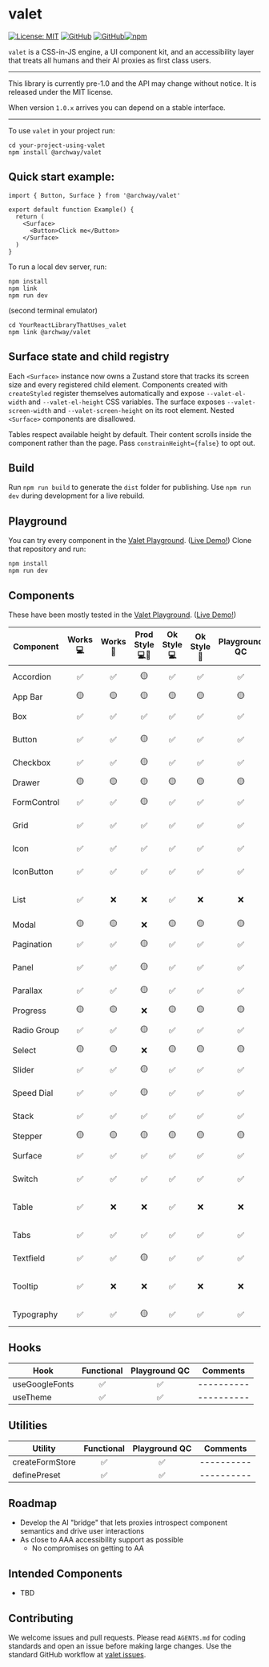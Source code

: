 # valet

[![License: MIT](https://img.shields.io/badge/License-MIT-yellow.svg)](https://opensource.org/licenses/MIT) [![GitHub](https://img.shields.io/badge/GitHub-valet-181717?logo=github&logoColor=white)](https://github.com/off-court-creations/valet) [![GitHub](https://img.shields.io/badge/GitHub-valet--playground-181717?logo=github&logoColor=white)](https://github.com/off-court-creations/valet-playground)[![npm](https://img.shields.io/badge/npm-%40archway%2Fvalet-CB3837?logo=npm&logoColor=white)](https://www.npmjs.com/package/@archway/valet)


`valet` is a CSS-in-JS engine, a UI component kit, and an accessibility layer that treats all humans and their AI proxies as first class users.

---

This library is currently pre-1.0 and the API may change without notice. It is released under the MIT license.

When version `1.0.x` arrives you can depend on a stable interface.

---

To use `valet` in your project run:

```shell
cd your-project-using-valet
npm install @archway/valet
```

## Quick start example:

```tsx
import { Button, Surface } from '@archway/valet'

export default function Example() {
  return (
    <Surface>
      <Button>Click me</Button>
    </Surface>
  )
}
```

To run a local dev server, run:

```shell
npm install
npm link
npm run dev
```

(second terminal emulator)

```shell
cd YourReactLibraryThatUses_valet
npm link @archway/valet
```

## Surface state and child registry

Each `<Surface>` instance now owns a Zustand store that tracks its screen size
and every registered child element. Components created with `createStyled`
register themselves automatically and expose `--valet-el-width` and
`--valet-el-height` CSS variables. The surface exposes
`--valet-screen-width` and `--valet-screen-height` on its root element.
Nested `<Surface>` components are disallowed.

Tables respect available height by default. Their content scrolls inside the
component rather than the page. Pass `constrainHeight={false}` to opt out.

## Build

Run `npm run build` to generate the `dist` folder for publishing. Use `npm run dev` during development for a live rebuild.

## Playground

You can try every component in the [Valet Playground](https://github.com/off-court-creations/valet-playground). ([Live Demo!](https://main.d3h9kmt4y5ma0a.amplifyapp.com/)) Clone that repository and run:

```shell
npm install
npm run dev
```

## Components

These have been mostly tested in the [Valet Playground](https://github.com/off-court-creations/valet-playground). ([Live Demo!](https://main.d3h9kmt4y5ma0a.amplifyapp.com/))

| Component          | Works 💻 | Works 📱 | Prod Style 💻📱 | Ok Style 💻| Ok Style 📱 | Playground QC | Comments                         |
|--------------------|:--------:|:--------:|:---------------:|:----------:|:-----------:|:-------------:|----------------------------------|
| Accordion          | ✅       | ✅       |        🟡       | ✅         | ✅          | ✅            | ----------                       |
| App Bar            | 🟡       | 🟡       |        🟡       | 🟡         | 🟡          | 🟡            | WIP                              |
| Box                | ✅       | ✅       |        ✅       | ✅         | ✅          | ✅            | ----------                       |
| Button             | ✅       | ✅       |        🟡       | ✅         | ✅          | ✅            | ----------                       |
| Checkbox           | ✅       | ✅       |        🟡       | ✅         | ✅          | ✅            | ----------                       |
| Drawer             | 🟡       | 🟡       |        🟡       | 🟡         | 🟡          | 🟡            | WIP                              |
| FormControl        | ✅       | ✅       |        🟡       | ✅         | ✅          | ✅            | ----------                       |
| Grid               | ✅       | ✅       |        ✅       | ✅         | ✅          | ✅            | ----------                       |
| Icon               | ✅       | ✅       |        ✅       | ✅         | ✅          | ✅            | ----------                       |
| IconButton         | ✅       | ✅       |        ✅       | ✅         | ✅          | ✅            | ----------                       |
| List               | ✅       | ❌       |        ❌       | ✅         | ❌          | ❌            | Needs mobile support!            |
| Modal              | 🟡       | 🟡       |        ❌       | 🟡         | 🟡          | 🟡            | styling                          |
| Pagination         | ✅       | ✅       |        🟡       | ✅         | ✅          | ✅            | ----------                       |
| Panel              | ✅       | ✅       |        🟡       | ✅         | ✅          | ✅            | ----------                       |
| Parallax           | ✅       | ✅       |        🟡       | ✅         | ✅          | ✅            | ----------                       |
| Progress           | 🟡       | 🟡       |        ❌       | 🟡         | 🟡          | 🟡            | styling                          |
| Radio Group        | ✅       | ✅       |        🟡       | ✅         | ✅          | ✅            | ----------                       |
| Select             | 🟡       | 🟡       |        ❌       | 🟡         | 🟡          | 🟡            | styling                          |
| Slider             | ✅       | ✅       |        🟡       | ✅         | ✅          | ✅            | ----------                       |
| Speed Dial         | ✅       | ✅       |        🟡       | ✅         | ✅          | ✅            | ----------                       |
| Stack              | ✅       | ✅       |        ✅       | ✅         | ✅          | ✅            | ----------                       |
| Stepper            | 🟡       | 🟡       |        🟡       | 🟡         | 🟡          | 🟡            | WIP                              |
| Surface            | ✅       | ✅       |        ✅       | ✅         | ✅          | ✅            | ----------                       |
| Switch             | ✅       | ✅       |        ✅       | ✅         | ✅          | ✅            | ----------                       |
| Table              | ✅       | ❌       |        ❌       | ✅         | ❌          | ❌            | Needs mobile support!            |
| Tabs               | ✅       | ✅       |        ✅       | ✅         | ✅          | ✅            | ----------                       |
| Textfield          | ✅       | ✅       |        🟡       | ✅         | ✅          | ✅            | ----------                       |
| Tooltip            | ✅       | ❌       |        ❌       | ✅         | ❌          | ❌            | Needs mobile support!            |
| Typography         | ✅       | ✅       |        🟡       | ✅         | ✅          | ✅            | ----------                       |

## Hooks

| Hook               | Functional | Playground QC   | Comments |
|--------------------|:---------:|:---------------:|----------|
| useGoogleFonts     | ✅        | ✅             |----------|
| useTheme           | ✅        | ✅             |----------|

## Utilities

| Utility            | Functional | Playground QC   | Comments |
|--------------------|:---------:|:---------------:|----------|
| createFormStore    | ✅        | ✅             |----------|
| definePreset       | ✅        | ✅             |----------|

## Roadmap

- Develop the AI "bridge" that lets proxies introspect component semantics and drive user interactions
- As close to AAA accessibility support as possible
  - No compromises on getting to AA

## Intended Components

- TBD

## Contributing

We welcome issues and pull requests. Please read `AGENTS.md` for coding standards and open an issue before making large changes. Use the standard GitHub workflow at [valet issues](https://github.com/off-court-creations/valet/issues).
